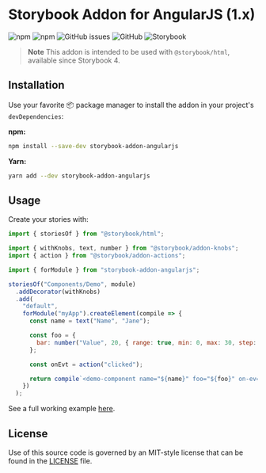 # Storybook Addon for AngularJS (1.x)

![npm](https://img.shields.io/npm/v/storybook-addon-angularjs.svg)
![npm](https://img.shields.io/npm/dt/storybook-addon-angularjs.svg)
![GitHub issues](https://img.shields.io/github/issues/titonobre/storybook-addon-angularjs.svg)
![GitHub](https://img.shields.io/github/license/titonobre/storybook-addon-angularjs.svg)
![Storybook](https://img.shields.io/badge/storybook-4%2B-ff4785.svg)

> **Note**
> This addon is intended to be used with `@storybook/html`, available since Storybook 4.

## Installation

Use your favorite 📦 package manager to install the addon in your project's `devDependencies`:

**npm:**

```sh
npm install --save-dev storybook-addon-angularjs
```

**Yarn:**

```sh
yarn add --dev storybook-addon-angularjs
```

## Usage
Create your stories with:

```js
import { storiesOf } from "@storybook/html";

import { withKnobs, text, number } from "@storybook/addon-knobs";
import { action } from "@storybook/addon-actions";

import { forModule } from "storybook-addon-angularjs";

storiesOf("Components/Demo", module)
  .addDecorator(withKnobs)
  .add(
    "default",
    forModule("myApp").createElement(compile => {
      const name = text("Name", "Jane");

      const foo = {
        bar: number("Value", 20, { range: true, min: 0, max: 30, step: 1 })
      };

      const onEvt = action("clicked");

      return compile`<demo-component name="${name}" foo="${foo}" on-ev="${onEvt}(num, name)"></demo-component>`;
    })
  );
```

See a full working example [here](https://github.com/titonobre/storybook-addon-angularjs-example).

## License

Use of this source code is governed by an MIT-style license that can be found in the [LICENSE](LICENSE) file.
